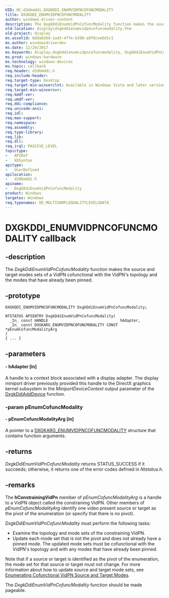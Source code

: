 ```yaml
---
UID: NC:d3dkmddi.DXGKDDI_ENUMVIDPNCOFUNCMODALITY
title: DXGKDDI_ENUMVIDPNCOFUNCMODALITY
author: windows-driver-content
description: The DxgkDdiEnumVidPnCofuncModality function makes the source and target modes sets of a VidPN cofunctional with the VidPN's topology and the modes that have already been pinned.
old-location: display\dxgkddienumvidpncofuncmodality.htm
old-project: display
ms.assetid: 6dda82bd-1a43-4ffe-b398-a9f8cee6d1c1
ms.author: windowsdriverdev
ms.date: 12/29/2017
ms.keywords: display.dxgkddienumvidpncofuncmodality, DxgkDdiEnumVidPnCofuncModality callback function [Display Devices], DxgkDdiEnumVidPnCofuncModality, DXGKDDI_ENUMVIDPNCOFUNCMODALITY, DXGKDDI_ENUMVIDPNCOFUNCMODALITY, d3dkmddi/DxgkDdiEnumVidPnCofuncModality, DmFunctions_e8c49ebf-a4af-4a36-a32b-0ab6874e660a.xml
ms.prod: windows-hardware
ms.technology: windows-devices
ms.topic: callback
req.header: d3dkmddi.h
req.include-header: 
req.target-type: Desktop
req.target-min-winverclnt: Available in Windows Vista and later versions of the Windows operating systems.
req.target-min-winversvr: 
req.kmdf-ver: 
req.umdf-ver: 
req.ddi-compliance: 
req.unicode-ansi: 
req.idl: 
req.max-support: 
req.namespace: 
req.assembly: 
req.type-library: 
req.lib: 
req.dll: 
req.irql: PASSIVE_LEVEL
topictype:
-	APIRef
-	kbSyntax
apitype:
-	UserDefined
apilocation:
-	d3dkmddi.h
apiname:
-	DxgkDdiEnumVidPnCofuncModality
product: Windows
targetos: Windows
req.typenames: DD_MULTISAMPLEQUALITYLEVELSDATA
---
```


# DXGKDDI_ENUMVIDPNCOFUNCMODALITY callback


## -description


The <i>DxgkDdiEnumVidPnCofuncModality</i> function makes the source and target modes sets of a VidPN cofunctional with the VidPN's topology and the modes that have already been pinned.


## -prototype


````
DXGKDDI_ENUMVIDPNCOFUNCMODALITY DxgkDdiEnumVidPnCofuncModality;

NTSTATUS APIENTRY DxgkDdiEnumVidPnCofuncModality(
  _In_ const HANDLE                                hAdapter,
  _In_ const DXGKARG_ENUMVIDPNCOFUNCMODALITY CONST *pEnumCofuncModalityArg
)
{ ... }
````


## -parameters




#### - hAdapter [in]

A handle to a context block associated with a display adapter. The display miniport driver previously provided this handle to the DirectX graphics kernel subsystem in the <i>MiniportDeviceContext</i> output parameter of the <a href="..\dispmprt\nc-dispmprt-dxgkddi_add_device.md">DxgkDdiAddDevice</a> function.


### -param pEnumCofuncModality






#### - pEnumCofuncModalityArg [in]

A pointer to a <a href="..\d3dkmddi\ns-d3dkmddi-_dxgkarg_enumvidpncofuncmodality.md">DXGKARG_ENUMVIDPNCOFUNCMODALITY</a> structure that contains function arguments.


## -returns


<i>DxgkDdiEnumVidPnCofuncModality</i> returns STATUS_SUCCESS if it succeeds; otherwise, it returns one of the error codes defined in <i>Ntstatus.h</i>.



## -remarks


The <b>hConstrainingVidPn</b> member of <i>pEnumCofuncModalityArg</i> is a handle to a VidPN object called the constraining VidPN. Other members of <i>pEnumCofuncModalityArg</i> identify one video present source or target as the pivot of the enumeration (or specify that there is no pivot). 

<i>DxgkDdiEnumVidPnCofuncModality</i> must perform the following tasks:
<ul>
<li>
Examine the topology and mode sets of the constraining VidPN.

</li>
<li>
Update each mode set that is not the pivot and does not already have a pinned mode. The updated mode sets must be cofunctional with the VidPN's topology and with any modes that have already been pinned.

</li>
</ul>Note that if a source or target is identified as the pivot of the enumeration, the mode set for that source or target must not change. For more information about how to update source and target mode sets, see <a href="https://msdn.microsoft.com/f1aa6277-7af6-4ba0-8ff1-d562f7029540">Enumerating Cofunctional VidPN Source and Target Modes</a>. 

The <i>DxgkDdiEnumVidPnCofuncModality</i> function should be made pageable.


